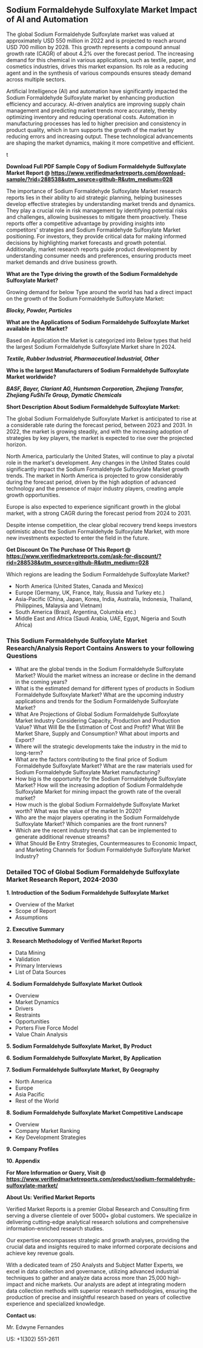 <h2>Sodium Formaldehyde Sulfoxylate Market Impact of AI and Automation</h2><p>The global Sodium Formaldehyde Sulfoxylate market was valued at approximately USD 550 million in 2022 and is projected to reach around USD 700 million by 2028. This growth represents a compound annual growth rate (CAGR) of about 4.2% over the forecast period. The increasing demand for this chemical in various applications, such as textile, paper, and cosmetics industries, drives this market expansion. Its role as a reducing agent and in the synthesis of various compounds ensures steady demand across multiple sectors.</p><p>Artificial Intelligence (AI) and automation have significantly impacted the Sodium Formaldehyde Sulfoxylate market by enhancing production efficiency and accuracy. AI-driven analytics are improving supply chain management and predicting market trends more accurately, thereby optimizing inventory and reducing operational costs. Automation in manufacturing processes has led to higher precision and consistency in product quality, which in turn supports the growth of the market by reducing errors and increasing output. These technological advancements are shaping the market dynamics, making it more competitive and efficient.</p>t</p><p id="" class=""><strong>Download Full PDF Sample Copy of Sodium Formaldehyde Sulfoxylate Market Report @ <a href="https://www.verifiedmarketreports.com/download-sample/?rid=288538&utm_source=github-R&utm_medium=028" target="_blank">https://www.verifiedmarketreports.com/download-sample/?rid=288538&utm_source=github-R&utm_medium=028</a></strong></p><p>The importance of&nbsp;Sodium Formaldehyde Sulfoxylate Market research reports lies in their ability to aid strategic planning, helping businesses develop effective strategies by understanding market trends and dynamics. They play a crucial role in risk management by identifying potential risks and challenges, allowing businesses to mitigate them proactively. These reports offer a competitive advantage by providing insights into competitors' strategies and Sodium Formaldehyde Sulfoxylate Market positioning. For investors, they provide critical data for making informed decisions by highlighting market forecasts and growth potential. Additionally, market research reports guide product development by understanding consumer needs and preferences, ensuring products meet market demands and drive business growth.</p><p><strong>What are the&nbsp;Type driving the growth of the Sodium Formaldehyde Sulfoxylate Market?</strong></p><p id="" class="">Growing demand for below Type around the world has had a direct impact on the growth of the Sodium Formaldehyde Sulfoxylate Market:</p><em><strong>Blocky, Powder, Particles</strong></em></p><strong>What are the&nbsp;Applications&nbsp;of Sodium Formaldehyde Sulfoxylate Market available in the Market?</strong></p><p id="" class="">Based on Application the Market is categorized into Below types that held the largest Sodium Formaldehyde Sulfoxylate Market share In 2024.</p><em><strong>Textile, Rubber Industrial, Pharmaceutical Industrial, Other</strong></em></p><strong>Who is the largest Manufacturers of Sodium Formaldehyde Sulfoxylate Market worldwide?</strong></p><p><em><strong>BASF, Bayer, Clariant AG, Huntsman Corporation, Zhejiang Transfar, Zhejiang FuShiTe Group, Dymatic Chemicals</strong></em></p><p id="" class=""><strong>Short Description About Sodium Formaldehyde Sulfoxylate Market:</strong></p><p>The global Sodium Formaldehyde Sulfoxylate Market is anticipated to rise at a considerable rate during the forecast period, between 2023 and 2031. In 2022, the market is growing steadily, and with the increasing adoption of strategies by key players, the market is expected to rise over the projected horizon.</p><p>North America, particularly the United States, will continue to play a pivotal role in the market's development. Any changes in the United States could significantly impact the Sodium Formaldehyde Sulfoxylate Market growth trends. The market in North America is projected to grow considerably during the forecast period, driven by the high adoption of advanced technology and the presence of major industry players, creating ample growth opportunities.</p><p>Europe is also expected to experience significant growth in the global market, with a strong CAGR during the forecast period from 2024 to 2031.</p><p>Despite intense competition, the clear global recovery trend keeps investors optimistic about the Sodium Formaldehyde Sulfoxylate Market, with more new investments expected to enter the field in the future.</p><p id="" class=""><strong>Get Discount On The Purchase Of This Report @ <a href="https://www.verifiedmarketreports.com/ask-for-discount/?rid=288538&utm_source=github-R&utm_medium=028" target="_blank">https://www.verifiedmarketreports.com/ask-for-discount/?rid=288538&utm_source=github-R&utm_medium=028</a></strong></p>Which regions are leading the Sodium Formaldehyde Sulfoxylate Market?</p><ul><li>North America (United States, Canada and Mexico)</li><li>Europe (Germany, UK, France, Italy, Russia and Turkey etc.)</li><li>Asia-Pacific (China, Japan, Korea, India, Australia, Indonesia, Thailand, Philippines, Malaysia and Vietnam)</li><li>South America (Brazil, Argentina, Columbia etc.)</li><li>Middle East and Africa (Saudi Arabia, UAE, Egypt, Nigeria and South Africa)</li></ul><h3 id="" class="">This Sodium Formaldehyde Sulfoxylate Market Research/Analysis Report Contains Answers to your following Questions</h3><ul><li>What are the global trends in the Sodium Formaldehyde Sulfoxylate Market? Would the market witness an increase or decline in the demand in the coming years?</li><li>What is the estimated demand for different types of products in Sodium Formaldehyde Sulfoxylate Market? What are the upcoming industry applications and trends for the Sodium Formaldehyde Sulfoxylate Market?</li><li>What Are Projections of Global Sodium Formaldehyde Sulfoxylate Market Industry Considering Capacity, Production and Production Value? What Will Be the Estimation of Cost and Profit? What Will Be Market Share, Supply and Consumption? What about imports and Export?</li><li>Where will the strategic developments take the industry in the mid to long-term?</li><li>What are the factors contributing to the final price of Sodium Formaldehyde Sulfoxylate Market? What are the raw materials used for Sodium Formaldehyde Sulfoxylate Market manufacturing?</li><li>How big is the opportunity for the Sodium Formaldehyde Sulfoxylate Market? How will the increasing adoption of Sodium Formaldehyde Sulfoxylate Market for mining impact the growth rate of the overall market?</li><li>How much is the global Sodium Formaldehyde Sulfoxylate Market worth? What was the value of the market In 2020?</li><li>Who are the major players operating in the Sodium Formaldehyde Sulfoxylate Market? Which companies are the front runners?</li><li>Which are the recent industry trends that can be implemented to generate additional revenue streams?</li><li>What Should Be Entry Strategies, Countermeasures to Economic Impact, and Marketing Channels for Sodium Formaldehyde Sulfoxylate Market Industry?</li></ul><h3 id="" class="">Detailed TOC of Global Sodium Formaldehyde Sulfoxylate Market Research Report, 2024-2030</h3><p id="" class=""><strong>1. Introduction of the Sodium Formaldehyde Sulfoxylate Market</strong></p><ul><li>Overview of the Market</li><li>Scope of Report</li><li>Assumptions</li></ul><p id="" class=""><strong>2. Executive Summary</strong></p><p id="" class=""><strong>3. Research Methodology of Verified Market Reports</strong></p><ul><li>Data Mining</li><li>Validation</li><li>Primary Interviews</li><li>List of Data Sources</li></ul><p id="" class=""><strong>4. Sodium Formaldehyde Sulfoxylate Market Outlook</strong></p><ul><li>Overview</li><li>Market Dynamics</li><li>Drivers</li><li>Restraints</li><li>Opportunities</li><li>Porters Five Force Model</li><li>Value Chain Analysis</li></ul><p id="" class=""><strong>5. Sodium Formaldehyde Sulfoxylate Market, By Product</strong></p><p id="" class=""><strong>6. Sodium Formaldehyde Sulfoxylate Market, By Application</strong></p><p id="" class=""><strong>7. Sodium Formaldehyde Sulfoxylate Market, By Geography</strong></p><ul><li>North America</li><li>Europe</li><li>Asia Pacific</li><li>Rest of the World</li></ul><p id="" class=""><strong>8. Sodium Formaldehyde Sulfoxylate Market Competitive Landscape</strong></p><ul><li>Overview</li><li>Company Market Ranking</li><li>Key Development Strategies</li></ul><p id="" class=""><strong>9. Company Profiles</strong></p><p id="" class=""><strong>10. Appendix</strong></p><p id="" class=""><strong>For More Information or Query, Visit @ <a href="https://www.verifiedmarketreports.com/product/sodium-formaldehyde-sulfoxylate-market/" target="_blank">https://www.verifiedmarketreports.com/product/sodium-formaldehyde-sulfoxylate-market/</a></strong></p><p id="" class=""><strong>About Us: Verified Market Reports</strong></p><p id="" class="">Verified Market Reports is a premier Global Research and Consulting firm serving a diverse clientele of over 5000+ global customers. We specialize in delivering cutting-edge analytical research solutions and comprehensive information-enriched research studies.</p><p id="" class="">Our expertise encompasses strategic and growth analyses, providing the crucial data and insights required to make informed corporate decisions and achieve key revenue goals.</p><p id="" class="">With a dedicated team of 250 Analysts and Subject Matter Experts, we excel in data collection and governance, utilizing advanced industrial techniques to gather and analyze data across more than 25,000 high-impact and niche markets. Our analysts are adept at integrating modern data collection methods with superior research methodologies, ensuring the production of precise and insightful research based on years of collective experience and specialized knowledge.</p><p id="" class=""><strong>Contact us:</strong></p><p id="" class="">Mr. Edwyne Fernandes</p><p id="" class="">US: +1(302) 551-2611</p>